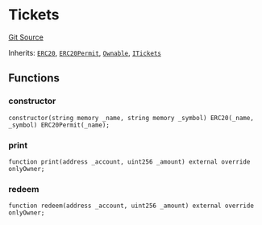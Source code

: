 # Tickets

[Git Source](https://github.com/jbx-protocol/juice-contracts-v1/blob/71fd42afb0ef0d51606019d9a17dcb746505efd5/contracts/Tickets.sol)

Inherits: [`ERC20`](/), [`ERC20Permit`](https://docs.openzeppelin.com/contracts/4.x/api/token/erc20#ERC20Permit), [`Ownable`](https://docs.openzeppelin.com/contracts/4.x/api/access#Ownable), [`ITickets`](/docs/v4/deprecated/v1/api/interfaces/itickets.md)

## Functions

### constructor

```solidity
constructor(string memory _name, string memory _symbol) ERC20(_name, _symbol) ERC20Permit(_name);
```

### print

```solidity
function print(address _account, uint256 _amount) external override onlyOwner;
```

### redeem

```solidity
function redeem(address _account, uint256 _amount) external override onlyOwner;
```

